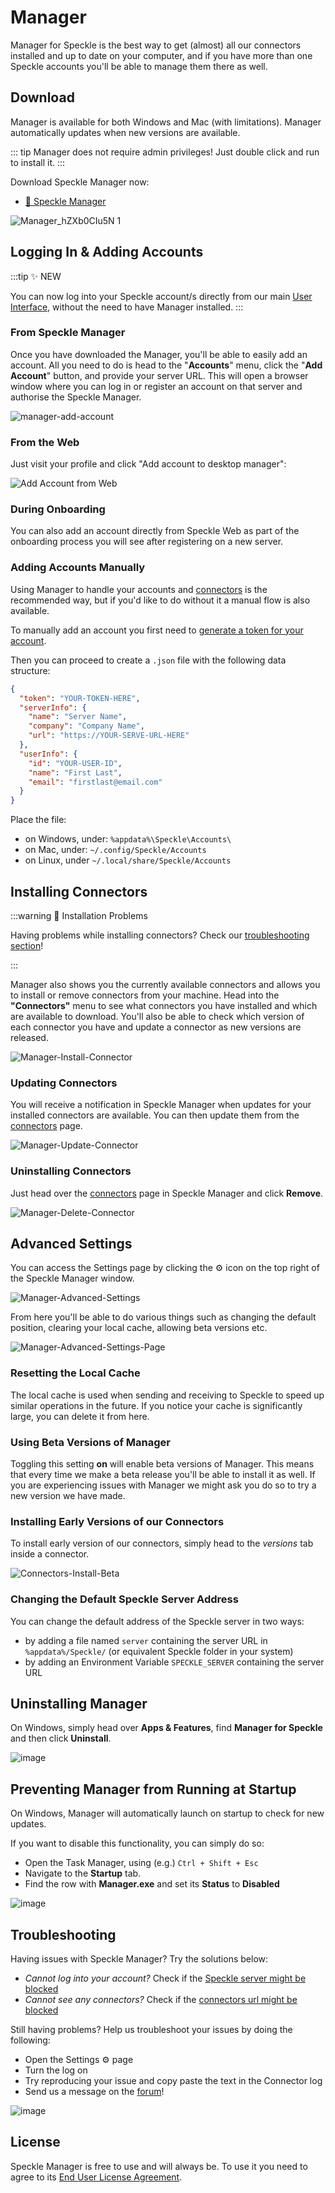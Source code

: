 # Manager

Manager for Speckle is the best way to get (almost) all our connectors installed and up to date on your computer, and if you have more than one Speckle accounts you'll be able to manage them there as well.

## Download

Manager is available for both Windows and Mac (with limitations).
Manager automatically updates when new versions are available.

::: tip
Manager does not require admin privileges! Just double click and run to install it.
:::

Download Speckle Manager now:

- [🔽 Speckle Manager](https://speckle.systems/download/)

![Manager_hZXb0CIu5N 1](https://user-images.githubusercontent.com/51519350/186161062-70f7a7de-c215-4410-9aa7-5f7158b357f0.png)

## Logging In & Adding Accounts

:::tip ✨ NEW

You can now log into your Speckle account/s directly from our main [User Interface](/user/ui2), without the need to have Manager installed.
:::

### From Speckle Manager

Once you have downloaded the Manager, you'll be able to easily add an account. All you need to do is head to the "**Accounts**" menu, click the "**Add Account**" button, and provide your server URL. This will open a browser window where you can log in or register an account on that server and authorise the Speckle Manager.

![manager-add-account](https://user-images.githubusercontent.com/51519350/186378731-2e996b5f-6ef1-4560-b2dd-7e1c3ec5d3ea.png)

### From the Web

Just visit your profile and click "Add account to desktop manager":

![Add Account from Web](https://user-images.githubusercontent.com/51519350/186384404-709a9af4-179e-4a98-8411-abb4223d4563.png)

### During Onboarding

You can also add an account directly from Speckle Web as part of the onboarding process you will see after registering on a new server.

### Adding Accounts Manually

Using Manager to handle your accounts and [connectors](/#connectors) is the recommended way, but if you'd like to do without it a manual flow is also available.

To manually add an account you first need to [generate a token for your account](/dev/tokens).

Then you can proceed to create a `.json` file with the following data structure:

```json
{
  "token": "YOUR-TOKEN-HERE",
  "serverInfo": {
    "name": "Server Name",
    "company": "Company Name",
    "url": "https://YOUR-SERVE-URL-HERE"
  },
  "userInfo": {
    "id": "YOUR-USER-ID",
    "name": "First Last",
    "email": "firstlast@email.com"
  }
}
```

Place the file:
- on Windows, under:  `%appdata%\Speckle\Accounts\` 
- on Mac, under: `~/.config/Speckle/Accounts`
- on Linux, under `~/.local/share/Speckle/Accounts`

## Installing Connectors

:::warning 🤔 Installation Problems

Having problems while installing connectors? Check our [troubleshooting section](/user/manager.html#troubleshooting)!

:::

Manager also shows you the currently available connectors and allows you to install or remove connectors from your machine. Head into the **"Connectors"** menu to see what connectors you have installed and which are available to download. You'll also be able to check which version of each connector you have and update a connector as new versions are released.

![Manager-Install-Connector](https://user-images.githubusercontent.com/51519350/186389527-af5220c8-0cd8-4ab5-9c8d-31c16340b2ab.gif)

### Updating Connectors

You will receive a notification in Speckle Manager when updates for your installed connectors are available. You can then update them from the [connectors](/#connectors) page.

![Manager-Update-Connector](https://user-images.githubusercontent.com/51519350/186390609-8f2967f4-1b85-4d9b-8e4a-a7d53437dacd.gif)

### Uninstalling Connectors

Just head over the [connectors](/#connectors) page in Speckle Manager and click **Remove**.

![Manager-Delete-Connector](https://user-images.githubusercontent.com/51519350/186391081-dd70cb38-ec87-43ed-983e-608710c93829.gif)

## Advanced Settings

You can access the Settings page by clicking the ⚙ icon on the top right of the Speckle Manager window.

![Manager-Advanced-Settings](https://user-images.githubusercontent.com/51519350/186392111-fda4cbc4-1ed9-4153-a1e2-82e0198d9c40.png)

From here you'll be able to do various things such as changing the default position, clearing your local cache, allowing beta versions etc.

![Manager-Advanced-Settings-Page](https://user-images.githubusercontent.com/51519350/186392354-f04e2b63-0b8a-44af-9b0d-2ec7add92245.png)

### Resetting the Local Cache

The local cache is used when sending and receiving to Speckle to speed up similar operations in the future. If you notice your cache is significantly large, you can delete it from here.

### Using Beta Versions of Manager

Toggling this setting **on** will enable beta versions of Manager. This means that every time we make a beta release you'll be able to install it as well.
If you are experiencing issues with Manager we might ask you do so to try a new version we have made.

### Installing Early Versions of our Connectors

To install early version of our connectors, simply head to the _versions_ tab inside a connector.

![Connectors-Install-Beta](https://user-images.githubusercontent.com/51519350/186392925-1263b0d4-48e7-4724-be89-c5d0a01e3506.gif)

### Changing the Default Speckle Server Address

You can change the default address of the Speckle server in two ways:

- by adding a file named `server` containing the server URL in `%appdata%/Speckle/` (or equivalent Speckle folder in your system)
- by adding an Environment Variable `SPECKLE_SERVER` containing the server URL

## Uninstalling Manager

On Windows, simply head over **Apps & Features**, find **Manager for Speckle** and then click **Uninstall**.

![image](https://user-images.githubusercontent.com/2679513/182909714-1a7f4815-949c-4557-870e-05ede9550f0c.png)

## Preventing Manager from Running at Startup

On Windows, Manager will automatically launch on startup to check for new updates.

If you want to disable this functionality, you can simply do so:

- Open the Task Manager, using (e.g.) `Ctrl + Shift + Esc`
- Navigate to the **Startup** tab.
- Find the row with **Manager.exe** and set its **Status** to **Disabled**

![image](https://user-images.githubusercontent.com/2679513/182909877-e6e86778-7cb6-4c79-9a2e-687f49c9694f.png)

## Troubleshooting

Having issues with Speckle Manager? Try the solutions below:

- _Cannot log into your account?_ Check if the [Speckle server might be blocked](https://speckle.guide/user/FAQs.html#the-speckle-server-is-unreachable)
- _Cannot see any connectors?_ Check if the [connectors url might be blocked](https://speckle.guide/user/FAQs.html#the-speckle-server-is-unreachable)

Still having problems? Help us troubleshoot your issues by doing the following:

- Open the Settings ⚙ page
- Turn the log on
- Try reproducing your issue and copy paste the text in the Connector log
- Send us a message on the [forum](https://speckle.community)!

![image](https://user-images.githubusercontent.com/2679513/182915726-ef32b867-0d44-4cf8-8d4e-2e110b836c84.png)

## License

Speckle Manager is free to use and will always be.
To use it you need to agree to its [End User License Agreement](https://speckle.systems/eula/).
